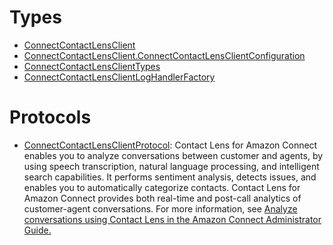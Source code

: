 # Types

  - [ConnectContactLensClient](/aws-sdk-swift/reference/0.x/AWSConnectContactLens/ConnectContactLensClient)
  - [ConnectContactLensClient.ConnectContactLensClientConfiguration](/aws-sdk-swift/reference/0.x/AWSConnectContactLens/ConnectContactLensClient_ConnectContactLensClientConfiguration)
  - [ConnectContactLensClientTypes](/aws-sdk-swift/reference/0.x/AWSConnectContactLens/ConnectContactLensClientTypes)
  - [ConnectContactLensClientLogHandlerFactory](/aws-sdk-swift/reference/0.x/AWSConnectContactLens/ConnectContactLensClientLogHandlerFactory)

# Protocols

  - [ConnectContactLensClientProtocol](/aws-sdk-swift/reference/0.x/AWSConnectContactLens/ConnectContactLensClientProtocol):
    Contact Lens for Amazon Connect enables you to analyze conversations between customer and agents,
    by using speech transcription, natural language processing, and intelligent search
    capabilities. It performs sentiment analysis, detects issues, and enables you to automatically
    categorize contacts.
    Contact Lens for Amazon Connect provides both real-time and post-call analytics of customer-agent
    conversations. For more information, see <a href="https://docs.aws.amazon.com/connect/latest/adminguide/analyze-conversations.html">Analyze conversations using
    Contact Lens in the Amazon Connect Administrator Guide.
